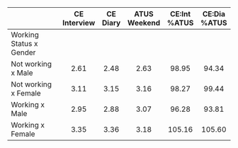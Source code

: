 
|                      | CE<br>Interview |  CE<br>Diary | ATUS<br>Weekend | CE:Int<br>%ATUS | CE:Dia<br>%ATUS |
| -------------------- | :----------: | :----------: | :----------: | :----------: | :----------: |
| Working Status x Gender |              |              |              |              |              |
| Not working x Male   |         2.61 |         2.48 |         2.63 |        98.95 |        94.34 |
| Not working x Female |         3.11 |         3.15 |         3.16 |        98.27 |        99.44 |
| Working x Male       |         2.95 |         2.88 |         3.07 |        96.28 |        93.81 |
| Working x Female     |         3.35 |         3.36 |         3.18 |       105.16 |       105.60 |

